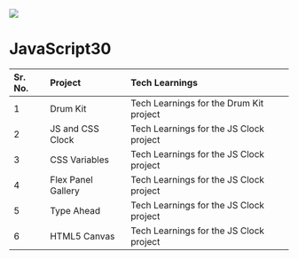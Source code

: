 ﻿![](https://javascript30.com/images/JS3-social-share.png)

# JavaScript30

| Sr. No. | Project | Tech Learnings |
|:----|:----------|:------------------------------------------------------|
| 1 | Drum Kit | Tech Learnings for the Drum Kit project |
| 2 |  JS and CSS Clock | Tech Learnings for the JS Clock project |
| 3 | CSS Variables | Tech Learnings for the JS Clock project |
| 4 | Flex Panel Gallery | Tech Learnings for the JS Clock project |
| 5 | Type Ahead | Tech Learnings for the JS Clock project |
| 6 | HTML5 Canvas | Tech Learnings for the JS Clock project |

